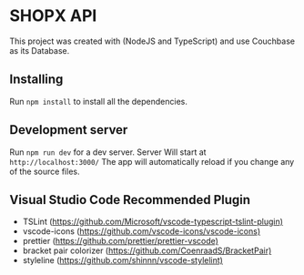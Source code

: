 # SHOPX API

This project was created with (NodeJS and TypeScript) and use Couchbase as its Database.

## Installing

Run `npm install` to install all the dependencies.

## Development server

Run `npm run dev` for a dev server. Server Will start at `http://localhost:3000/`
The app will automatically reload if you change any of the source files.

## Visual Studio Code Recommended Plugin

- TSLint (<https://github.com/Microsoft/vscode-typescript-tslint-plugin)>
- vscode-icons (<https://github.com/vscode-icons/vscode-icons)>
- prettier (<https://github.com/prettier/prettier-vscode)>
- bracket pair colorizer (<https://github.com/CoenraadS/BracketPair)>
- styleline (<https://github.com/shinnn/vscode-stylelint)>
